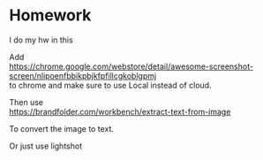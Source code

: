 # Homework
I do my hw in this

Add  
https://chrome.google.com/webstore/detail/awesome-screenshot-screen/nlipoenfbbikpbjkfpfillcgkoblgpmj  
  to chrome and make sure to use Local instead of cloud.
   
Then use   
 https://brandfolder.com/workbench/extract-text-from-image 

To convert the image to text.


Or just use lightshot